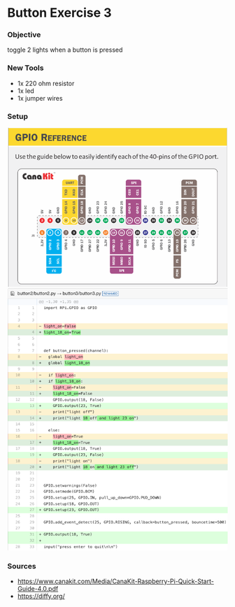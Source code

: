 # Button Exercise 3

### Objective

toggle 2 lights when a button is pressed


### New Tools

* 1x 220 ohm resistor 
* 1x led 
* 1x jumper wires


### Setup

![GPIO Reference](help3.png)
![Code Diffy](diffy3.png)

### Sources

* https://www.canakit.com/Media/CanaKit-Raspberry-Pi-Quick-Start-Guide-4.0.pdf
* https://diffy.org/


